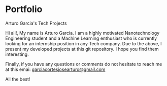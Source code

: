 # Portfolio
Arturo Garcia's Tech Projects

Hi all!,
My name is Arturo Garcia. I am a highly motivated Nanotechnology Engineering student and a Machine Learning enthusiast who is currently looking for an internship position in any Tech company.
Due to the above, I present my developed projects at this git repository. I hope you find them interesting.

Finally, if you have any questions or comments do not hesitate to reach me at this emai: garciacortesjosearturo@gmail.com

All the best!
